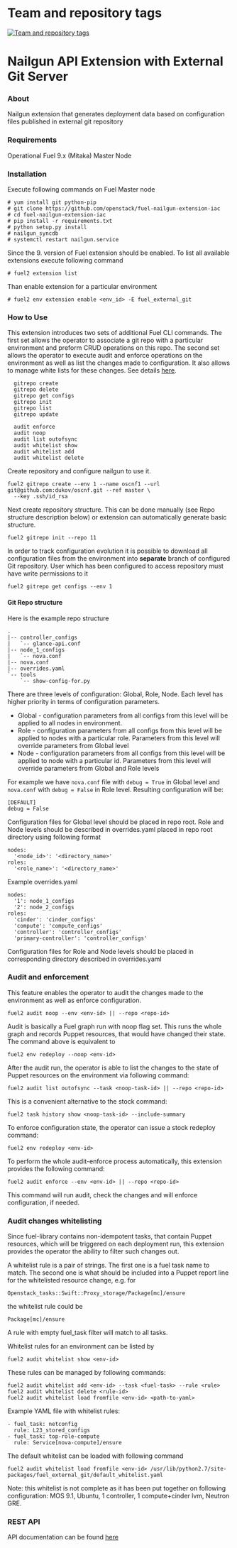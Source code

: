 Team and repository tags
========================

[![Team and repository tags](http://governance.openstack.org/badges/fuel-nailgun-extension-iac.svg)](http://governance.openstack.org/reference/tags/index.html)

<!-- Change things from this point on -->

# Nailgun API Extension with External Git Server
### About
Nailgun extension that generates deployment data based on configuration files published in external
git repository
### Requirements
Operational Fuel 9.x (Mitaka) Master Node

### Installation
Execute following commands on Fuel Master node
```
# yum install git python-pip
# git clone https://github.com/openstack/fuel-nailgun-extension-iac
# cd fuel-nailgun-extension-iac
# pip install -r requirements.txt
# python setup.py install
# nailgun_syncdb
# systemctl restart nailgun.service
```
Since the 9.<x> version of Fuel extension should be enabled.
To list all available extensions execute following command
```
# fuel2 extension list
```
Than enable extension for a particular environment
```
# fuel2 env extension enable <env_id> -E fuel_external_git
```

### How to Use

This extension introduces two sets of additional Fuel CLI commands. The first set allows the
operator to associate a git repo with a particular environment and preform CRUD operations on
this repo. The second set allows the operator to execute audit and enforce operations on the
environment as well as list the changes made to configuration. It also allows to manage white
lists for these changes.
See details [here](./doc/cli.md).
```
  gitrepo create
  gitrepo delete
  gitrepo get configs
  gitrepo init
  gitrepo list
  gitrepo update

  audit enforce
  audit noop
  audit list outofsync
  audit whitelist show
  audit whitelist add
  audit whitelist delete
```
Create repository and configure nailgun to use it.
```
fuel2 gitrepo create --env 1 --name oscnf1 --url git@github.com:dukov/oscnf.git --ref master \
  --key .ssh/id_rsa
```
Next create repository structure. This can be done manually
(see Repo structure description below) or extension can automatically generate basic structure.
```
fuel2 gitrepo init --repo 11
```
In order to track configuration evolution it is possible to download all configuration files from
the environment into **separate** branch of configured Git repository. User which has been
configured to access repository must have write permissions to it
```
fuel2 gitrepo get configs --env 1
```
#### Git Repo structure
Here is the example repo structure
```
.
|-- controller_configs
|   `-- glance-api.conf
|-- node_1_configs
|   `-- nova.conf
|-- nova.conf
|-- overrides.yaml
`-- tools
    `-- show-config-for.py
```
There are three levels of configuration: Global, Role, Node. Each level has higher priority in terms
of configuration parameters.
* Global - configuration parameters from all configs from this level will be applied to all nodes
  in environment.
* Role - configuration parameters from all configs from this level will be applied to nodes with a
  particular role. Parameters from this level will override parameters from Global level
* Node - configuration parameters from all configs from this level will be applied to node with a
  particular id. Parameters from this level will override parameters from Global and Role levels

For example we have ```nova.conf``` file with ```debug = True``` in Global level and ```nova.conf```
with ```debug = False```  in Role level. Resulting configuration will be:
```
[DEFAULT]
debug = False
```
Configuration files for Global level should be placed in repo root. Role and Node levels should be
described in overrides.yaml placed in repo root directory using following format
```
nodes:
  '<node_id>': '<directory_name>'
roles:
  '<role_name>': '<directory_name>'
```
Example overrides.yaml
```
nodes:
  '1': node_1_configs
  '2': node_2_configs
roles:
  'cinder': 'cinder_configs'
  'compute': 'compute_configs'
  'controller': 'controller_configs'
  'primary-controller': 'controller_configs'
```
Configuration files for Role and Node levels should be placed in corresponding directory described
in overrides.yaml

### Audit and enforcement
This feature enables the operator to audit the changes made to the environment as well as enforce
configuration.

```
fuel2 audit noop --env <env-id> || --repo <repo-id>
```
Audit is basically a Fuel graph run with noop flag set. This runs the whole graph and records Puppet resources, that would have changed their state. The command above is equivalent to
```
fuel2 env redeploy --noop <env-id>
```

After the audit run, the operator is able to list the changes to the state of Puppet resources on the environment via following command:
```
fuel2 audit list outofsync --task <noop-task-id> || --repo <repo-id>
```
This is a convenient alternative to the stock command:
```
fuel2 task history show <noop-task-id> --include-summary
```

To enforce configuration state, the operator can issue a stock redeploy command:
```
fuel2 env redeploy <env-id>
```

To perform the whole audit-enforce process automatically, this extension provides the following command:
```
fuel2 audit enforce --env <env-id> || --repo <repo-id>
```
This command will run audit, check the changes and will enforce configuration, if needed.

### Audit changes whitelisting
Since fuel-library contains non-idempotent tasks, that contain Puppet resources, which will be
triggered on each deployment run, this extension provides the operator the ability to filter such changes out.

A whitelist rule is a pair of strings. The first one is a fuel task name to match. The second one is what should be included into a Puppet report line for the whitelisted resource change, e.g. for
```
Openstack_tasks::Swift::Proxy_storage/Package[mc]/ensure
```
the whitelist rule could be
```
Package[mc]/ensure
```
A rule with empty fuel_task filter will match to all tasks.

Whitelist rules for an environment can be listed by
```
fuel2 audit whitelist show <env-id>
```
These rules can be managed by following commands:
```
fuel2 audit whitelist add <env-id> --task <fuel-task> --rule <rule>
fuel2 audit whitelist delete <rule-id>
fuel2 audit whitelist load fromfile <env-id> <path-to-yaml>
```

Example YAML file with whitelist rules:
```
- fuel_task: netconfig
  rule: L23_stored_configs
- fuel_task: top-role-compute
  rule: Service[nova-compute]/ensure
```

The default whitelist can be loaded with following command
```
fuel2 audit whitelist load fromfile <env-id> /usr/lib/python2.7/site-packages/fuel_external_git/default_whitelist.yaml
```
Note: this whitelist is not complete as it has been put together on following configuration:
MOS 9.1, Ubuntu, 1 controller, 1 compute+cinder lvm, Neutron GRE.

### REST API
API documentation can be found [here](./doc/api.md)
